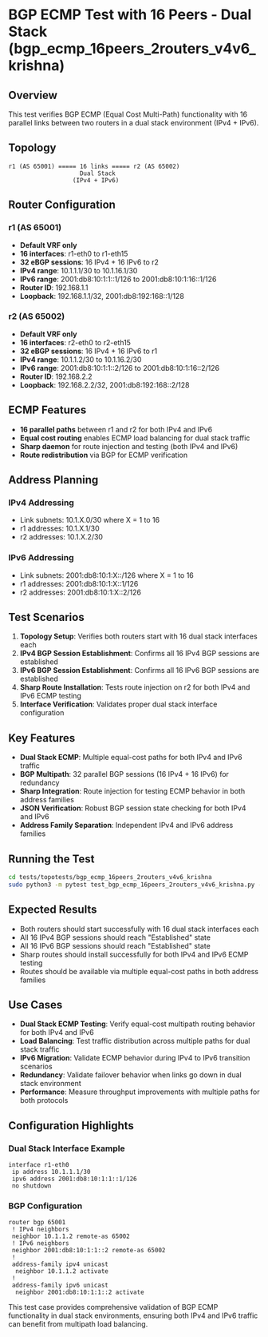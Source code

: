 # BGP ECMP Test with 16 Peers - Dual Stack (bgp_ecmp_16peers_2routers_v4v6_krishna)

## Overview

This test verifies BGP ECMP (Equal Cost Multi-Path) functionality with 16 parallel links between two routers in a dual stack environment (IPv4 + IPv6).

## Topology

```
r1 (AS 65001) ===== 16 links ===== r2 (AS 65002)
                    Dual Stack
                  (IPv4 + IPv6)
```

## Router Configuration

### r1 (AS 65001)
- **Default VRF only**
- **16 interfaces**: r1-eth0 to r1-eth15
- **32 eBGP sessions**: 16 IPv4 + 16 IPv6 to r2
- **IPv4 range**: 10.1.1.1/30 to 10.1.16.1/30
- **IPv6 range**: 2001:db8:10:1:1::1/126 to 2001:db8:10:1:16::1/126
- **Router ID**: 192.168.1.1
- **Loopback**: 192.168.1.1/32, 2001:db8:192:168::1/128

### r2 (AS 65002)
- **Default VRF only**
- **16 interfaces**: r2-eth0 to r2-eth15
- **32 eBGP sessions**: 16 IPv4 + 16 IPv6 to r1
- **IPv4 range**: 10.1.1.2/30 to 10.1.16.2/30
- **IPv6 range**: 2001:db8:10:1:1::2/126 to 2001:db8:10:1:16::2/126
- **Router ID**: 192.168.2.2
- **Loopback**: 192.168.2.2/32, 2001:db8:192:168::2/128

## ECMP Features

- **16 parallel paths** between r1 and r2 for both IPv4 and IPv6
- **Equal cost routing** enables ECMP load balancing for dual stack traffic
- **Sharp daemon** for route injection and testing (both IPv4 and IPv6)
- **Route redistribution** via BGP for ECMP verification

## Address Planning

### IPv4 Addressing
- Link subnets: 10.1.X.0/30 where X = 1 to 16
- r1 addresses: 10.1.X.1/30
- r2 addresses: 10.1.X.2/30

### IPv6 Addressing
- Link subnets: 2001:db8:10:1:X::/126 where X = 1 to 16
- r1 addresses: 2001:db8:10:1:X::1/126
- r2 addresses: 2001:db8:10:1:X::2/126

## Test Scenarios

1. **Topology Setup**: Verifies both routers start with 16 dual stack interfaces each
2. **IPv4 BGP Session Establishment**: Confirms all 16 IPv4 BGP sessions are established
3. **IPv6 BGP Session Establishment**: Confirms all 16 IPv6 BGP sessions are established
4. **Sharp Route Installation**: Tests route injection on r2 for both IPv4 and IPv6 ECMP testing
5. **Interface Verification**: Validates proper dual stack interface configuration

## Key Features

- **Dual Stack ECMP**: Multiple equal-cost paths for both IPv4 and IPv6 traffic
- **BGP Multipath**: 32 parallel BGP sessions (16 IPv4 + 16 IPv6) for redundancy
- **Sharp Integration**: Route injection for testing ECMP behavior in both address families
- **JSON Verification**: Robust BGP session state checking for both IPv4 and IPv6
- **Address Family Separation**: Independent IPv4 and IPv6 address families

## Running the Test

```bash
cd tests/topotests/bgp_ecmp_16peers_2routers_v4v6_krishna
sudo python3 -m pytest test_bgp_ecmp_16peers_2routers_v4v6_krishna.py -v
```

## Expected Results

- Both routers should start successfully with 16 dual stack interfaces each
- All 16 IPv4 BGP sessions should reach "Established" state
- All 16 IPv6 BGP sessions should reach "Established" state
- Sharp routes should install successfully for both IPv4 and IPv6 ECMP testing
- Routes should be available via multiple equal-cost paths in both address families

## Use Cases

- **Dual Stack ECMP Testing**: Verify equal-cost multipath routing behavior for both IPv4 and IPv6
- **Load Balancing**: Test traffic distribution across multiple paths for dual stack traffic
- **IPv6 Migration**: Validate ECMP behavior during IPv4 to IPv6 transition scenarios
- **Redundancy**: Validate failover behavior when links go down in dual stack environment
- **Performance**: Measure throughput improvements with multiple paths for both protocols

## Configuration Highlights

### Dual Stack Interface Example
```
interface r1-eth0
 ip address 10.1.1.1/30
 ipv6 address 2001:db8:10:1:1::1/126
 no shutdown
```

### BGP Configuration
```
router bgp 65001
 ! IPv4 neighbors
 neighbor 10.1.1.2 remote-as 65002
 ! IPv6 neighbors  
 neighbor 2001:db8:10:1:1::2 remote-as 65002
 !
 address-family ipv4 unicast
  neighbor 10.1.1.2 activate
 !
 address-family ipv6 unicast
  neighbor 2001:db8:10:1:1::2 activate
```

This test case provides comprehensive validation of BGP ECMP functionality in dual stack environments, ensuring both IPv4 and IPv6 traffic can benefit from multipath load balancing. 